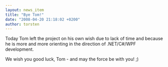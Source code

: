```yaml
---
layout: news_item
title: "Bye Tom!"
date: "2008-04-20 21:18:02 +0200"
author: torsten
---
```


Today Tom left the project on his own wish due to lack of time and because he is more and more orienting in the direction of .NET/C#/WPF development.

We wish you good luck, Tom - and may the force be with you! ;)